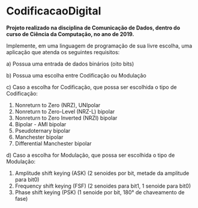 # CodificacaoDigital
**Projeto realizado na disciplina de Comunicação de Dados, dentro do curso de Ciência da Computação, no ano de 2019.**

Implemente, em uma linguagem de programação de sua livre escolha, uma aplicação que atenda os seguintes requisitos:

a) Possua uma entrada de dados binários (oito bits)

b) Possua uma escolha entre Codificação ou Modulação

c) Caso a escolha for Codificação, que possa ser escolhida o tipo de Codificação:
  1) Nonreturn to Zero (NRZ), UNIpolar
  2) Nonreturn to Zero-Level (NRZ-L) bipolar
  3) Nonreturn to Zero Inverted (NRZI) bipolar
  4) Bipolar - AMI bipolar
  5) Pseudoternary bipolar
  6) Manchester bipolar
  7) Differential Manchester bipolar

d) Caso a escolha for Modulação, que possa ser escolhida o tipo de Modulação:
  1) Amplitude shift keying (ASK) (2 senoides por bit, metade da amplitude para bit0)
  2) Frequency shift keying (FSF) (2 senoides para bit1, 1 senoide para bit0)
  3) Phase shift keying (PSK) (1 senoide por bit, 180° de chaveamento de fase)
